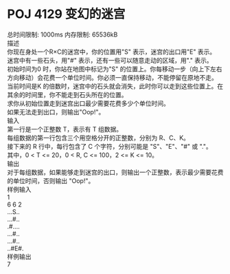 POJ 4129 变幻的迷宫
====
总时间限制: 1000ms 内存限制: 65536kB <br>
描述<br>
你现在身处一个R×C的迷宫中，你的位置用"S" 表示，迷宫的出口用"E" 表示。<br>
迷宫中有一些石头，用"#" 表示，还有一些可以随意走动的区域，用"." 表示。<br>
初始时间为0 时，你站在地图中标记为"S" 的位置上。你每移动一步（向上下左右方向移动）会花费一个单位时间。你必须一直保持移动，不能停留在原地不走。<br>
当前时间是K 的倍数时，迷宫中的石头就会消失，此时你可以走到这些位置上。在其余的时间里，你不能走到石头所在的位置。<br>
求你从初始位置走到迷宫出口最少需要花费多少个单位时间。<br>
如果无法走到出口，则输出"Oop!"。<br>
输入<br>
第一行是一个正整数 T，表示有 T 组数据。<br>
每组数据的第一行包含三个用空格分开的正整数，分别为 R、C、K。<br>
接下来的 R 行中，每行包含了 C 个字符，分别可能是 "S"、"E"、"#" 或 "."。<br>
其中，0 < T <= 20，0 < R, C <= 100，2 <= K <= 10。<br>
输出<br>
对于每组数据，如果能够走到迷宫的出口，则输出一个正整数，表示最少需要花费的单位时间，否则输出 "Oop!"。<br>
样例输入<br>
1<br>
6 6 2<br>
...S..<br>
...#..<br>
.#....<br>
...#..<br>
...#..<br>
..#E#.<br>
样例输出<br>
7<br>
